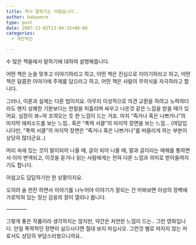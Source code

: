 ```yaml
---
title: 역시 말하기는 어렵습니다..
author: babyworm
type: post
date: 2007-11-02T13:04:15+00:00
categories:
  - 개인적인

---
```

수 많은 책들에서 말하기에 대하여 설명해줍니다.

어떤 책은 눈을 맞추고 이야기하라고 하고, 어떤 책은 진심으로 이야기하라고 하고, 어떤 책은 달콤한 이야기에 주제를 담으라고 하고, 어떤 책은 사람의 무의식을 자극하라고 합니다.

그러나, 이론과 실제는 다른 법이지요. 아무리 이성적으로 의견 교환을 하려고 노력하더라도 왠지 상쾌한 기분보다는 한참을 피흘리며 싸우고 나온것 같은 느낌을 받을 때가 있어요. 심장이 꽈~악 조여오는 듯 한 느낌이 드는 거죠. 마치 “죽거나 혹은 나쁘거나”의 마지막 에피소드를 보는 느낌.. 혹은 “폭력 서클”의 마지막 장면을 보는 느낌… (여담입니다만, “폭력 서클”의 마지막 장면은 “죽거나 혹은 나쁘거나”를 떠올리게 하는 부분이 상당히 많더군요..)

머리 속에 있는 것이 말이되어 나올 때, 글이 되어 나올 때, 말과 글이라는 매체를 통하면서 이미 변색되고, 이것을 듣거나 읽는 사람에게는 전혀 다른 느낌과 의미로 받아들여지기도 합니다.

아쉽고도 답답하기만 한 상황이지요.

오히려 술 한잔 하면서 이야기를 나누어야 이야기가 잘되는 건 어찌보면 이성의 장벽에 가로막혀 있는 정신 감응의 장이 열리나 봅니다.

————

그렇게 좋은 작품이라 생각하지는 않지만, 약간은 처연한 느낌이 드는.. 그런 영화입니다. 만일 폭력적인 장면이 싫으시다면 절대 보지 마십시오. 그런것 별로 따지지 않는 저로서도 상당히 부담스러웠으니까요..

